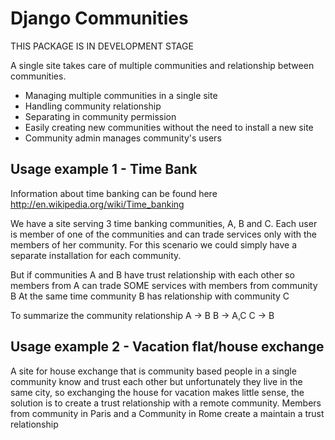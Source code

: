 Django Communities
==================
THIS PACKAGE IS IN DEVELOPMENT STAGE


A single site takes care of multiple communities and relationship between communities. 

* Managing multiple communities in a single site
* Handling community relationship 
* Separating in community permission
* Easily creating new communities without the need to install a new site
* Community admin manages community's  users 


Usage example 1 - Time Bank
---------------------------
Information about time banking can be found here
http://en.wikipedia.org/wiki/Time_banking

We have a site serving 3 time banking communities, A, B and C.
Each user is member of one of the communities and can trade services only with the members of her community. 
For this scenario we could simply have a separate installation for each community.

But if communities A and B have trust relationship with each other so members from A can trade SOME services with members from community B
At the same time community B has relationship with community C

To summarize the community relationship
A -> B
B -> A,C
C -> B  



Usage example 2 - Vacation flat/house exchange
---------------------------
A site for house exchange that is community based people in a single community know and trust each other but unfortunately they 
live in the same city, so exchanging the house for vacation makes little sense, the solution is to create a trust relationship 
with a remote community.
Members from community in Paris and a Community in Rome create a maintain a trust relationship

